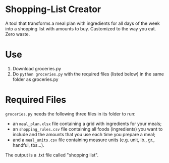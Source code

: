 # Shopping-List Creator
A tool that transforms a meal plan with ingredients for all days of the week into a shopping list with amounts to buy. 
Customized to the way you eat. 
Zero waste.

# Use
1.  Download groceries.py
2.  Do `python groceries.py` with the required files (listed below) in the same folder as groceries.py

# Required Files
`groceries.py` needs the following three files in its folder to run:
*   an `meal_plan.xlsx` file containing a grid with ingredients for your meals; 
*   an `shopping_rules.csv` file containing all foods (ingredients) you want to include and the amounts that you use each time you prepare a meal; 
*   and a `meal_units.csv` file containing measure units (e.g. unit, lb., gr., handful, tbs...).

The output is a .txt file called "shopping list".
